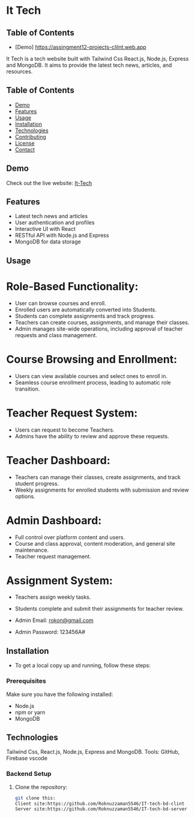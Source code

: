 # It Tech
## Table of Contents

- [Demo]  https://assingment12-projects-clilnt.web.app

It Tech is a tech website built with  Tailwind Css React.js, Node.js, Express and MongoDB. It aims to provide the latest tech news, articles, and resources.

## Table of Contents

- [Demo](#demo)
- [Features](#features)
- [Usage](#usage)
- [Installation](#installation)
- [Technologies](#technologies)
- [Contributing](#contributing)
- [License](#license)
- [Contact](#contact)

## Demo

Check out the live website: [It-Tech](https://assingment12-projects-clilnt.web.app)

## Features

- Latest tech news and articles
- User authentication and profiles
- Interactive UI with React
- RESTful API with Node.js and Express
- MongoDB for data storage

## Usage

# Role-Based Functionality:

* User can browse courses and enroll.
* Enrolled users are automatically converted into Students.
* Students can complete assignments and track progress.
* Teachers can create courses, assignments, and manage their classes.
* Admin manages site-wide operations, including approval of teacher requests and class management.

# Course Browsing and Enrollment:

* Users can view available courses and select ones to enroll in.
* Seamless course enrollment process, leading to automatic role transition.

# Teacher Request System:

* Users can request to become Teachers.
* Admins have the ability to review and approve these requests.

# Teacher Dashboard:

* Teachers can manage their classes, create assignments, and track student progress.
* Weekly assignments for enrolled students with submission and review options.

# Admin Dashboard:

* Full control over platform content and users.
* Course and class approval, content moderation, and general site maintenance.
* Teacher request management.

# Assignment System:

* Teachers assign weekly tasks.
* Students complete and submit their assignments for teacher review.

* Admin Email: rokon@gmail.com
* Admin Password: 123456A#

## Installation

* To get a local copy up and running, follow these steps:

### Prerequisites

Make sure you have the following installed:

- Node.js
- npm or yarn
- MongoDB

## Technologies
Tailwind Css, React.js, Node.js, Express and MongoDB.
Tools: GitHub, Firebase vscode

### Backend Setup

1. Clone the repository:
   ```sh
   git clone this: 
   Client site:https://github.com/Roknuzzaman5546/IT-tech-bd-clint
   Server site:https://github.com/Roknuzzaman5546/IT-tech-bd-server
